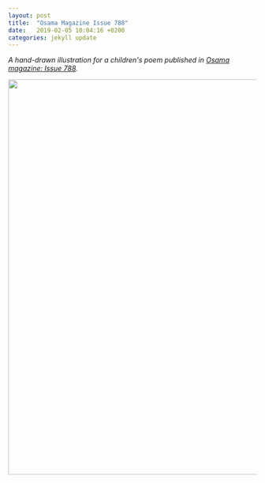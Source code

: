 ```yaml
---
layout: post
title:  "Osama Magazine Issue 788"
date:   2019-02-05 10:04:16 +0200
categories: jekyll update
---
```

*A hand-drawn illustration for a children's poem published in [Osama magazine: Issue 788][osama-mag-post2].*

<img src="{{ site.baseurl }}\assets\images\kids-magazine\kid-magazine-4.jpg" width="800"/>

[osama-mag-post2]: https://www.facebook.com/Mag.Osama/posts/960144484180279
